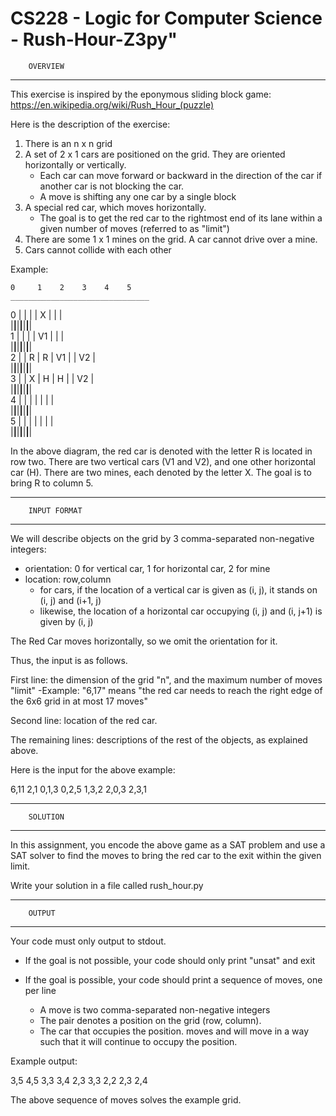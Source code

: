 # CS228 - Logic for Computer Science - Rush-Hour-Z3py" 

		OVERVIEW
_________________________________________________________________________________________


This exercise is inspired by the eponymous sliding block game:
https://en.wikipedia.org/wiki/Rush_Hour_(puzzle)

Here is the description of the exercise:
1) There is an n x n grid
2) A set of 2 x 1 cars are positioned on the grid. They are oriented horizontally or vertically.
   - Each car can move forward or backward in the direction of the car if another car is not blocking the car.
   - A move is shifting any one car by a single block
3) A special red car, which moves horizontally.
   - The goal is to get the red car to the rightmost end of its lane within a given number of moves (referred to as "limit")
4) There are some 1 x 1 mines on the grid. A car cannot drive over a mine.
5) Cars cannot collide with each other

Example:
	
	0     1    2    3    4    5
	_______________________________
0	|    |    |    | X  |    |    |  
	|____|____|____|____|____|____|  
1	|    |    |    | V1 |    |    |  
	|____|____|____|____|____|____|  
2	|    | R  | R  | V1 |    | V2 |  
	|____|____|____|____|____|____|  
3	|    | X  | H  | H  |    | V2 |  
	|____|____|____|____|____|____|  
4	|    |    |    |    |    |    |  
	|____|____|____|____|____|____|  
5       |    |    |    |    |    |    |  
	|____|____|____|____|____|____|  

In the above diagram, the red car is denoted with the letter R is located in
row two. There are two vertical cars (V1 and V2), and one other horizontal car (H).
There are two mines, each denoted by the letter X. The goal is to bring R to column 5.

_________________________________________________________________________________________

		INPUT FORMAT
_________________________________________________________________________________________

We will describe objects on the grid by 3 comma-separated non-negative integers:
- orientation: 0 for vertical car, 1 for horizontal car, 2 for mine
- location: row,column
    * for cars, if the location of a vertical car is given as (i, j), it stands on (i, j) and (i+1, j)
    * likewise, the location of a horizontal car occupying (i, j) and (i, j+1) is given by (i, j)
	
The Red Car moves horizontally, so we omit the orientation for it.

Thus, the input is as follows.

First line: the dimension of the grid "n", and the maximum number of moves "limit"
   -Example: "6,17" means "the red car needs to reach the right edge of the 6x6 grid in at most 17 moves"

Second line: location of the red car.

The remaining lines: descriptions of the rest of the objects, as explained above.

Here is the input for the above example:

6,11
2,1
0,1,3
0,2,5
1,3,2
2,0,3
2,3,1

_________________________________________________________________________________________

		SOLUTION
___________________________________________________________________________________________

In this assignment,  you encode the above game as a SAT problem and use a SAT
solver to find the moves to bring the red car to the exit within the given limit. 

Write your solution in a file called rush_hour.py

_________________________________________________________________________________________

		OUTPUT
___________________________________________________________________________________________

Your code must only output to stdout.

- If the goal is not possible, your code should only print "unsat" and exit
	
- If the goal is possible, your code should print a sequence of moves, one per line
   * A move is two comma-separated non-negative integers
   * The pair denotes a position on the grid (row, column).
   * The car that occupies the position. moves and will move in a way such 
     that it will continue to occupy the position.

Example output:

3,5
4,5
3,3
3,4
2,3
3,3
2,2
2,3
2,4

The above sequence of moves solves the example grid.
